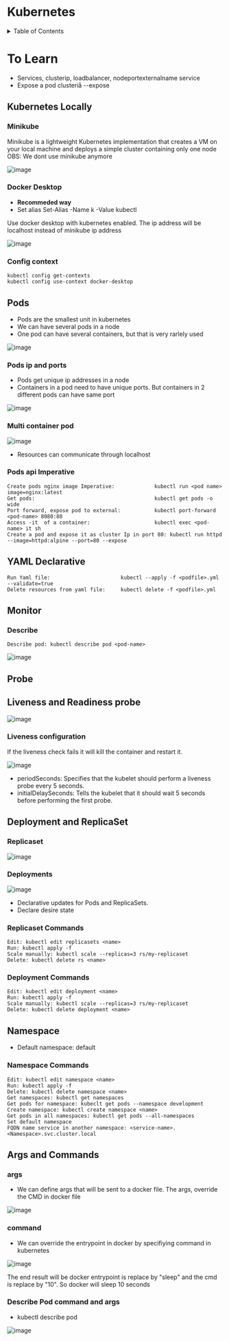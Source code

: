# Kubernetes


<!-- TABLE OF CONTENTS -->
<details>
  <summary>Table of Contents</summary>
  <ol>
    <li>
      <a href="#kubernetes-locally">Host kubernetes locally</a>
      <ul>
        <li><a href="#minikube">Minikube</a></li>
      </ul>
      <ul>
        <li><a href="#docker-desktop">Docker Desktop</a></li>
      </ul>
      <ul>
        <li><a href="#config-context">Config Context</a></li>
      </ul>
    </li>
  </ol>
  <ol>
    <li>
      <a href="#pods">Pods</a>
      <ul>
        <li><a href="#pods">Kubernetes pods</a></li>
      </ul>
      <ul>
        <li><a href="#pods-ip-and-ports">Pods ip and ports</a></li>
      </ul>
       <ul>
        <li><a href="#multi-container-pod">Multi Container Pod</a></li>
      </ul>
       <ul>
        <li><a href="#pods-api-imperative">Pods command</a></li>
      </ul>
    </li>
  </ol>
  <ol>
    <li>
      <a href="#yaml-declarative">Kubernetes declarative YAML</a>
    </li>
  </ol>
    <ol>
    <li>
      <a href="#monitor">Monitor & Manage</a>
      <ul>
        <li><a href="#describe">Describe</a></li>
      </ul>
    </li>
  </ol>
    <ol>
    <li>
      <a href="#probe">Probe</a>
      <ul>
        <li> <a href="#liveness-and-readiness-probe">Liveness and Readiness probe</a></li>
        <ul>
        <li> <a href="#liveness-configuration">Liveness Configuration</a></li>
      </ul>
      </ul>
    </li>
    <li>
      <a href="#deployment-and-replicaset">ReplicaSets & Deployments</a>
      <ul>
        <li> <a href="#replicaset">Replicasets</a></li>
      </ul>
      <ul>
        <li> <a href="#deployments">deployments</a></li>
      </ul>
      <ul>
        <li> <a href="#replicaset-commands">Replicaset Commands</a></li>
      </ul>
      <ul>
        <li> <a href="#deployment-commands">Deployment Commands</a></li>
      </ul>
    </li>
     <li>
      <a href="#namespace">Namespaces</a>
      <ul>
        <li> <a href="#namespace-commands">Namespace commands</a></li>
      </ul>
    </li>
    </li>
     <li>
      <a href="#args-and-commands">Args and Commands</a>
      <ul>
        <li> <a href="#args">args</a></li>
      </ul>
      <ul>
        <li> <a href="#command">command</a></li>
      </ul>
      <ul>
        <li> <a href="#describe-pod-command-and-args">Describe Pod command and args</a></li>
      </ul>
    </li>
</details>

  
# To Learn
  * Services, clusterip, loadbalancer, nodeportexternalname service
  * Expose a pod clusteriå --expose

## Kubernetes Locally

### Minikube

Minikube is a lightweight Kubernetes implementation that creates a VM on your local machine and deploys a simple cluster containing only one node
OBS: We dont use minikube anymore

![image](https://user-images.githubusercontent.com/29054168/218310245-a686301f-7fad-4a6c-b896-9a63321d835e.png)


### Docker Desktop

- **Recommeded way**
- Set alias Set-Alias -Name k -Value kubectl

Use docker desktop with kubernetes enabled. The ip address will be localhost instead of minikube ip address

![image](https://user-images.githubusercontent.com/29054168/218310611-e4901125-2990-43ef-920f-f11db306beaf.png)


### Config context
```
kubectl config get-contexts
kubectl config use-context docker-desktop
```


## Pods

* Pods are the smallest unit in kubernetes
* We can have several pods in a node
* One pod can have several containers, but that is very rarlely used 

![image](https://user-images.githubusercontent.com/29054168/218312449-58a92932-c4f4-459b-8aca-5e07b2d9d461.png)

### Pods ip and ports

* Pods get unique ip addresses in a node
* Containers in a pod need to have unique ports. But containers in 2 different pods can have same port

![image](https://user-images.githubusercontent.com/29054168/218312679-cfc26b24-cc37-4775-849f-e070338103e8.png)


### Multi container pod

![image](https://user-images.githubusercontent.com/29054168/218438569-5f8c167b-d014-4e54-abfd-032154097a7d.png)

* Resources can communicate through localhost


### Pods api Imperative
```
Create pods nginx image Imperative:             kubectl run <pod name> image=nginx:latest
Get pods:                                       kubectl get pods -o wide
Port forward, expose pod to external:           kubectl port-forward <pod-name> 8080:80
Access -it  of a container:                     kubectl exec <pod-name> it sh
Create a pod and expose it as cluster Ip in port 80: kubectl run httpd --image=httpd:alpine --port=80 --expose
```

## YAML Declarative
```
Run Yaml file:                       kubectl --apply -f <podfile>.yml --validate=true
Delete resources from yaml file:     kubectl delete -f <podfile>.yml
```


## Monitor

### Describe

```
Describe pod: kubectl describe pod <pod-name>
```

![image](https://user-images.githubusercontent.com/29054168/218318499-a4dafa41-b6f3-48c7-8d8d-56560d1200e5.png)


## Probe

## Liveness and Readiness probe

![image](https://user-images.githubusercontent.com/29054168/218322682-c0db390a-28c5-44cf-be04-dcb09f920771.png)

  ### Liveness configuration
  
  If the liveness check fails it will kill the container and restart it. 
  
![image](https://user-images.githubusercontent.com/29054168/218324176-9d3c94ca-0cff-4477-adff-3a65392a47e3.png)

  * periodSeconds: Specifies that the kubelet should perform a liveness probe every 5 seconds.
  * initialDelaySeconds: Tells the kubelet that it should wait 5 seconds before performing the first probe.
  
  

## Deployment and ReplicaSet
  
### Replicaset
  
  ![image](https://user-images.githubusercontent.com/29054168/218337634-7f0d7bee-0a9a-4f80-b5a5-fc55895fd962.png)
  
  
### Deployments
  
  ![image](https://user-images.githubusercontent.com/29054168/218337803-0e8abd53-6a1e-4c5e-a52c-99f40b1d8375.png)
  
  
  * Declarative updates for Pods and ReplicaSets.
  * Declare desire state  

### Replicaset Commands
```
Edit: kubectl edit replicasets <name>
Run: kubectl apply -f 
Scale manually: kubectl scale --replicas=3 rs/my-replicaset
Delete: kubectl delete rs <name>
```


### Deployment Commands
```
Edit: kubectl edit deployment <name>
Run: kubectl apply -f 
Scale manually: kubectl scale --replicas=3 rs/my-replicaset
Delete: kubectl delete deployment <name>
```
  
  
## Namespace

 * Default namespace: default
 
### Namespace Commands
```
Edit: kubectl edit namespace <name>
Run: kubectl apply -f 
Delete: kubectl delete namespace <name>
Get namespaces: kubectl get namespaces
Get pods for namespace: kubeclt get pods --namespace development
Create namespace: kubectl create namespace <name>
Get pods in all namespaces: kubectl get pods --all-namespaces
Set default namespace
FQDN name service in another namespace: <service-name>.<Namespace>.svc.cluster.local
```


## Args and Commands
### args
* We can define args that will be sent to a docker file. The args, override the CMD in docker file 

![image](https://user-images.githubusercontent.com/29054168/220786777-86c8df03-bfe3-4537-b370-a7058fa4ff1e.png)


### command
* We can override the entrypoint in docker by specifiying command in kubernetes

![image](https://user-images.githubusercontent.com/29054168/220786939-448e7efc-4a47-4830-b94f-1e9b98b71597.png)


The end result will be docker entrypoint is replace by "sleep" and the cmd is replace by "10". So docker will sleep 10 seconds

### Describe Pod command and args
* kubectl describe pod <pod name>

![image](https://user-images.githubusercontent.com/29054168/221383722-b7ddd329-a635-4a3b-920a-bce40accb671.png)

